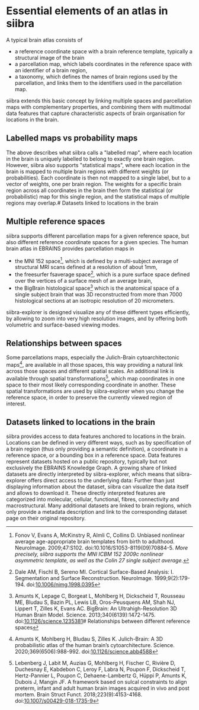 # Essential elements of an atlas in siibra

A typical brain atlas consists of 

- a reference coordinate space with a brain reference template, typically a structural image of the brain
- a parcellation map, which labels coordinates in the reference space with an identifier of a brain region,
- a taxonomy, which defines the names of brain regions used by the parcellation, and links them to the identifiers used in the parcellation map.

siibra extends this basic concept by linking multiple spaces and parcellation maps with complementary properties, and combining them with multimodal data features that capture characteristic aspects of brain organisation for locations in the brain.

## Labelled maps vs probability maps
The above describes what siibra calls a "labelled map", where each location in the brain is uniquely labelled to belong to exactly one brain region. However, siibra also supports "statistical maps", where each location in the brain is mapped to multiple brain regions with different weights (or probabilities). Each coordinate is then not mapped to a single label, but to a vector of weights, one per brain region. The weights for a specific brain region across all coordinates in the brain then form the statistical (or probabilistic) map for this single region, and the statistical maps of multiple regions may overlap.# Datasets linked to locations in the brain


## Multiple reference spaces
siibra supports different parcellation maps for a given reference space, but also different reference coordinate spaces for a given species. The human brain atlas in EBRAINS provides parcellation maps in 

- the MNI 152 space[^1], which is defined by a multi-subject average of structural MRI scans defined at a resolution of about 1mm,
- the freesurfer fsaverage space[^2], which is a pure surface space defined over the vertices of a surface mesh of an average brain,
- the BigBrain histological space[^3] which is the anatomical space of a single subject brain that was 3D reconstructed from more than 7000 histological sections at an isotropic resolution of 20 micrometers.

siibra-explorer is designed visualize any of these different types efficiently, by allowing to zoom into very high resolution images, and by offering both volumetric and surface-based viewing modes.

## Relationships between spaces
Some parcellations maps, especially the Julich-Brain cytoarchitectonic maps[^4], are available in all those spaces, this way providing a natural link across those spaces and different spatial scales. An additional link is available through spatial transformations[^5], which map coordinates in one space to their most likely corresponding coordinate in another. These spatial transformations are used by siibra-explorer when you change the reference space, in order to preserve the currently viewed region of interest.

## Datasets linked to locations in the brain
siibra provides access to data features anchored to locations in the brain. Locations can be defined in very different ways, such as  by specification of a brain region (thus only providing a semantic definition), a coordinate in a reference space, or a bounding box in a reference space. Data features represent datasets hosted on a public repository, typically but not exclusively the EBRAINS Knowledge Graph. A growing share of linked datasets are directly interpreted by siibra-explorer, which means that siibra-explorer offers direct access to the underlying data: Further than just displaying information about the dataset, siibra can visualize the data itself and allows to download it. These directly interpreted features are categorized into molecular, cellular, functional, fibres, connectivity and macrostructural. Many additional datasets are linked to brain regions, which only provide a metadata description and link to the corresponding dataset page on their original repository. 


[^1]: Fonov V, Evans A, McKinstry R, Almli C, Collins D. Unbiased nonlinear average age-appropriate brain templates from birth to adulthood. NeuroImage. 2009;47:S102. doi:10.1016/S1053-8119(09)70884-5. *More precisely, siibra supports the MNI ICBM 152 2009c nonlinear asymmetric template, as well as the Colin 27 single subject average.*

[^2]: Dale AM, Fischl B, Sereno MI. Cortical Surface-Based Analysis: I. Segmentation and Surface Reconstruction. NeuroImage. 1999;9(2):179-194. doi:[10.1006/nimg.1998.0395](https://doi.org/10.1006/nimg.1998.0395)

[^3]: Amunts K, Lepage C, Borgeat L, Mohlberg H, Dickscheid T, Rousseau ME, Bludau S, Bazin PL, Lewis LB, Oros-Peusquens AM, Shah NJ, Lippert T, Zilles K, Evans AC. BigBrain: An Ultrahigh-Resolution 3D Human Brain Model. Science. 2013;340(6139):1472-1475. doi:[10.1126/science.1235381](https://doi.org/10.1126/science.1235381)# Relationships between different reference spaces

[^4]: Amunts K, Mohlberg H, Bludau S, Zilles K. Julich-Brain: A 3D probabilistic atlas of the human brain’s cytoarchitecture. Science. 2020;369(6506):988-992. doi:[10.1126/science.abb4588](https://doi.org/10.1126/science.abb4588)

[^5]: Lebenberg J, Labit M, Auzias G, Mohlberg H, Fischer C, Rivière D, Duchesnay E, Kabdebon C, Leroy F, Labra N, Poupon F, Dickscheid T, Hertz-Pannier L, Poupon C, Dehaene-Lambertz G, Hüppi P, Amunts K, Dubois J, Mangin JF. A framework based on sulcal constraints to align preterm, infant and adult human brain images acquired in vivo and post mortem. Brain Struct Funct. 2018;223(9):4153-4168. doi:[10.1007/s00429-018-1735-9](https://doi.org/10.1007/s00429-018-1735-9)
